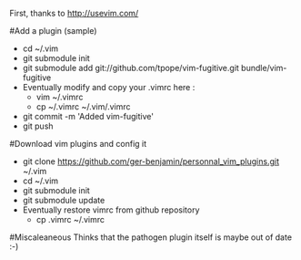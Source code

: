 First, thanks to http://usevim.com/

#Add a plugin (sample)
 * cd ~/.vim
 * git submodule init
 * git submodule add git://github.com/tpope/vim-fugitive.git bundle/vim-fugitive
 * Eventually modify and copy your .vimrc here :
   - vim ~/.vimrc 
   - cp ~/.vimrc ~/.vim/.vimrc
 * git commit -m 'Added vim-fugitive'
 * git push

#Download vim plugins and config it
 * git clone https://github.com/ger-benjamin/personnal_vim_plugins.git ~/.vim
 * cd ~/.vim
 * git submodule init
 * git submodule update
 * Eventually restore vimrc from github repository
   - cp .vimrc ~/.vimrc

#Miscaleaneous
Thinks that the pathogen plugin itself is maybe out of date :-)
